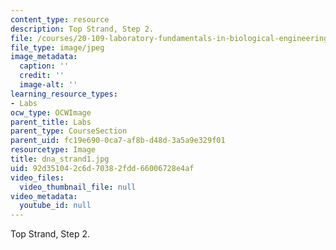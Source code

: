 ```yaml
---
content_type: resource
description: Top Strand, Step 2.
file: /courses/20-109-laboratory-fundamentals-in-biological-engineering-fall-2007/92d351042c6d70382fdd66006728e4af_dna_strand1.jpg
file_type: image/jpeg
image_metadata:
  caption: ''
  credit: ''
  image-alt: ''
learning_resource_types:
- Labs
ocw_type: OCWImage
parent_title: Labs
parent_type: CourseSection
parent_uid: fc19e690-0ca7-af8b-d48d-3a5a9e329f01
resourcetype: Image
title: dna_strand1.jpg
uid: 92d35104-2c6d-7038-2fdd-66006728e4af
video_files:
  video_thumbnail_file: null
video_metadata:
  youtube_id: null
---
```

Top Strand, Step 2.

